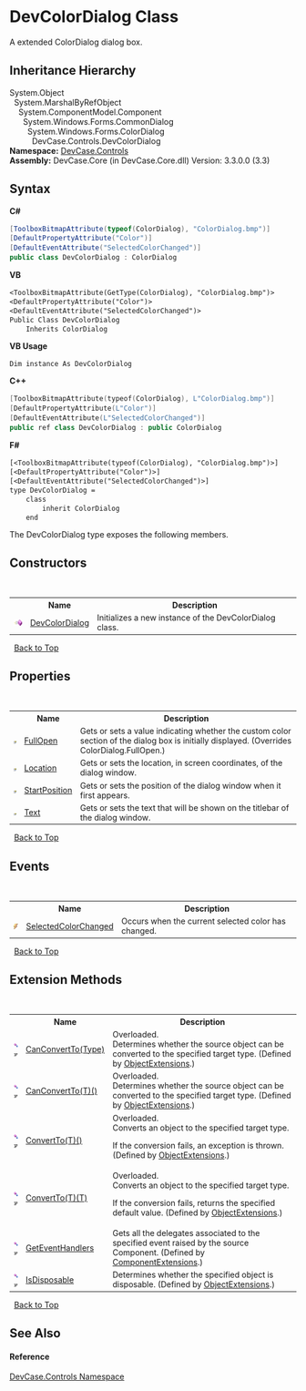 # DevColorDialog Class
 

A extended ColorDialog dialog box.


## Inheritance Hierarchy
System.Object<br />&nbsp;&nbsp;System.MarshalByRefObject<br />&nbsp;&nbsp;&nbsp;&nbsp;System.ComponentModel.Component<br />&nbsp;&nbsp;&nbsp;&nbsp;&nbsp;&nbsp;System.Windows.Forms.CommonDialog<br />&nbsp;&nbsp;&nbsp;&nbsp;&nbsp;&nbsp;&nbsp;&nbsp;System.Windows.Forms.ColorDialog<br />&nbsp;&nbsp;&nbsp;&nbsp;&nbsp;&nbsp;&nbsp;&nbsp;&nbsp;&nbsp;DevCase.Controls.DevColorDialog<br />
**Namespace:**&nbsp;<a href="N_DevCase_Controls">DevCase.Controls</a><br />**Assembly:**&nbsp;DevCase.Core (in DevCase.Core.dll) Version: 3.3.0.0 (3.3)

## Syntax

**C#**<br />
``` C#
[ToolboxBitmapAttribute(typeof(ColorDialog), "ColorDialog.bmp")]
[DefaultPropertyAttribute("Color")]
[DefaultEventAttribute("SelectedColorChanged")]
public class DevColorDialog : ColorDialog
```

**VB**<br />
``` VB
<ToolboxBitmapAttribute(GetType(ColorDialog), "ColorDialog.bmp")>
<DefaultPropertyAttribute("Color")>
<DefaultEventAttribute("SelectedColorChanged")>
Public Class DevColorDialog
	Inherits ColorDialog
```

**VB Usage**<br />
``` VB Usage
Dim instance As DevColorDialog
```

**C++**<br />
``` C++
[ToolboxBitmapAttribute(typeof(ColorDialog), L"ColorDialog.bmp")]
[DefaultPropertyAttribute(L"Color")]
[DefaultEventAttribute(L"SelectedColorChanged")]
public ref class DevColorDialog : public ColorDialog
```

**F#**<br />
``` F#
[<ToolboxBitmapAttribute(typeof(ColorDialog), "ColorDialog.bmp")>]
[<DefaultPropertyAttribute("Color")>]
[<DefaultEventAttribute("SelectedColorChanged")>]
type DevColorDialog =  
    class
        inherit ColorDialog
    end
```

The DevColorDialog type exposes the following members.


## Constructors
&nbsp;<table><tr><th></th><th>Name</th><th>Description</th></tr><tr><td>![Public method](media/pubmethod.gif "Public method")</td><td><a href="M_DevCase_Controls_DevColorDialog__ctor">DevColorDialog</a></td><td>
Initializes a new instance of the DevColorDialog class.</td></tr></table>&nbsp;
<a href="#devcolordialog-class">Back to Top</a>

## Properties
&nbsp;<table><tr><th></th><th>Name</th><th>Description</th></tr><tr><td>![Public property](media/pubproperty.gif "Public property")</td><td><a href="P_DevCase_Controls_DevColorDialog_FullOpen">FullOpen</a></td><td>
Gets or sets a value indicating whether the custom color section of the dialog box is initially displayed.
 (Overrides ColorDialog.FullOpen.)</td></tr><tr><td>![Public property](media/pubproperty.gif "Public property")</td><td><a href="P_DevCase_Controls_DevColorDialog_Location">Location</a></td><td>
Gets or sets the location, in screen coordinates, of the dialog window.</td></tr><tr><td>![Public property](media/pubproperty.gif "Public property")</td><td><a href="P_DevCase_Controls_DevColorDialog_StartPosition">StartPosition</a></td><td>
Gets or sets the position of the dialog window when it first appears.</td></tr><tr><td>![Public property](media/pubproperty.gif "Public property")</td><td><a href="P_DevCase_Controls_DevColorDialog_Text">Text</a></td><td>
Gets or sets the text that will be shown on the titlebar of the dialog window.</td></tr></table>&nbsp;
<a href="#devcolordialog-class">Back to Top</a>

## Events
&nbsp;<table><tr><th></th><th>Name</th><th>Description</th></tr><tr><td>![Public event](media/pubevent.gif "Public event")</td><td><a href="E_DevCase_Controls_DevColorDialog_SelectedColorChanged">SelectedColorChanged</a></td><td>
Occurs when the current selected color has changed.</td></tr></table>&nbsp;
<a href="#devcolordialog-class">Back to Top</a>

## Extension Methods
&nbsp;<table><tr><th></th><th>Name</th><th>Description</th></tr><tr><td>![Public Extension Method](media/pubextension.gif "Public Extension Method")![Code example](media/CodeExample.png "Code example")</td><td><a href="M_DevCase_Core_Extensions_Object_ObjectExtensions_CanConvertTo">CanConvertTo(Type)</a></td><td>Overloaded.  
Determines whether the source object can be converted to the specified target type.
 (Defined by <a href="T_DevCase_Core_Extensions_Object_ObjectExtensions">ObjectExtensions</a>.)</td></tr><tr><td>![Public Extension Method](media/pubextension.gif "Public Extension Method")![Code example](media/CodeExample.png "Code example")</td><td><a href="M_DevCase_Core_Extensions_Object_ObjectExtensions_CanConvertTo__1">CanConvertTo(T)()</a></td><td>Overloaded.  
Determines whether the source object can be converted to the specified target type.
 (Defined by <a href="T_DevCase_Core_Extensions_Object_ObjectExtensions">ObjectExtensions</a>.)</td></tr><tr><td>![Public Extension Method](media/pubextension.gif "Public Extension Method")![Code example](media/CodeExample.png "Code example")</td><td><a href="M_DevCase_Core_Extensions_Object_ObjectExtensions_ConvertTo__1">ConvertTo(T)()</a></td><td>Overloaded.  
Converts an object to the specified target type. 

 If the conversion fails, an exception is thrown.
 (Defined by <a href="T_DevCase_Core_Extensions_Object_ObjectExtensions">ObjectExtensions</a>.)</td></tr><tr><td>![Public Extension Method](media/pubextension.gif "Public Extension Method")![Code example](media/CodeExample.png "Code example")</td><td><a href="M_DevCase_Core_Extensions_Object_ObjectExtensions_ConvertTo__1_1">ConvertTo(T)(T)</a></td><td>Overloaded.  
Converts an object to the specified target type. 

 If the conversion fails, returns the specified default value.
 (Defined by <a href="T_DevCase_Core_Extensions_Object_ObjectExtensions">ObjectExtensions</a>.)</td></tr><tr><td>![Public Extension Method](media/pubextension.gif "Public Extension Method")![Code example](media/CodeExample.png "Code example")</td><td><a href="M_DevCase_Core_Extensions_Component_ComponentExtensions_GetEventHandlers">GetEventHandlers</a></td><td>
Gets all the delegates associated to the specified event raised by the source Component.
 (Defined by <a href="T_DevCase_Core_Extensions_Component_ComponentExtensions">ComponentExtensions</a>.)</td></tr><tr><td>![Public Extension Method](media/pubextension.gif "Public Extension Method")![Code example](media/CodeExample.png "Code example")</td><td><a href="M_DevCase_Core_Extensions_Object_ObjectExtensions_IsDisposable">IsDisposable</a></td><td>
Determines whether the specified object is disposable.
 (Defined by <a href="T_DevCase_Core_Extensions_Object_ObjectExtensions">ObjectExtensions</a>.)</td></tr></table>&nbsp;
<a href="#devcolordialog-class">Back to Top</a>

## See Also


#### Reference
<a href="N_DevCase_Controls">DevCase.Controls Namespace</a><br />